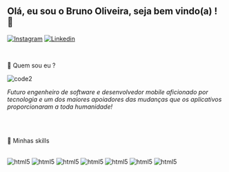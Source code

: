 ## Olá, eu sou o Bruno Oliveira, seja bem vindo(a) ! 👋

[![Instagram](https://img.shields.io/badge/Instagram-E4405F?style=for-the-badge&logo=instagram&logoColor=white)](https://www.instagram.com/brunoodev/)
[![Linkedin](https://img.shields.io/badge/LinkedIn-0077B5?style=for-the-badge&logo=linkedin&logoColor=white)](https://www.linkedin.com/in/bruno-oliveira-7294a421b/)

<br/>

🧑 Quem sou eu ? 
 
 ![code2](https://user-images.githubusercontent.com/100795687/185032048-caec600c-e22b-493e-a72a-ef154f0fa29c.png)

  *Futuro engenheiro de software e desenvolvedor mobile aficionado por tecnologia e um dos maiores apoiadores das mudanças que os aplicativos proporcionaram a toda humanidade!*


<br/>
<br/>




 🚀 Minhas skills
 <div style="display: inline_block"><br/>
 <img align="center" alt="html5" src="https://img.shields.io/badge/JavaScript-F7DF1E?style=for-the-badge&logo=javascript&logoColor=black">
<img align="center" alt="html5" src="https://img.shields.io/badge/React_Native-20232A?style=for-the-badge&logo=react&logoColor=61DAFB">
<img align="center" alt="html5" src="https://img.shields.io/badge/React-20232A?style=for-the-badge&logo=react&logoColor=61DAFB">
<img align="center" alt="html5" src="https://img.shields.io/badge/Redux-593D88?style=for-the-badge&logo=redux&logoColor=white">
<img align="center" alt="html5" src="https://img.shields.io/badge/HTML5-E34F26?style=for-the-badge&logo=html5&logoColor=white">
<img align="center" alt="html5" src="https://img.shields.io/badge/CSS3-1572B6?style=for-the-badge&logo=css3&logoColor=white">
<img align="center" alt="html5" src="https://aleen42.github.io/badges/src/photoshop.svg">
 </div><br/><br/><br/>

<!-- ⭐ Informações adicionais sobre minha conta do GitHub 

![Bruno GitHub stats](https://github-readme-stats.vercel.app/api?username=odevbruno&show_icons=true&theme=radical) -->

<br/>
